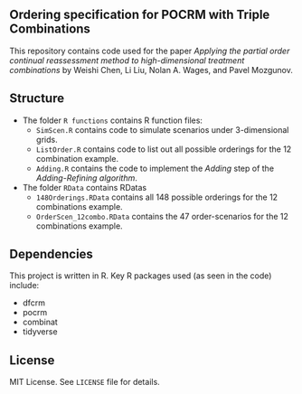 ## Ordering specification for POCRM with Triple Combinations
This repository contains code used for the paper _Applying the partial order continual reassessment method to high-dimensional treatment combinations_ by Weishi Chen, Li Liu, Nolan A. Wages, and Pavel Mozgunov.

## Structure
- The folder `R functions` contains R function files:
  - `SimScen.R` contains code to simulate scenarios under 3-dimensional grids.
  - `ListOrder.R` contains code to list out all possible orderings for the 12 combination example.
  - `Adding.R` contains the code to implement the *Adding* step of the *Adding-Refining algorithm*.
- The folder `RData` contains RDatas 
  - `148Orderings.RData` contains all 148 possible orderings for the 12 combinations example.
  - `OrderScen_12combo.RData` contains the 47 order-scenarios for the 12 combinations example.

## Dependencies
This project is written in R. Key R packages used (as seen in the code) include:
- dfcrm
- pocrm
- combinat
- tidyverse

##  License
MIT License. See `LICENSE` file for details.
